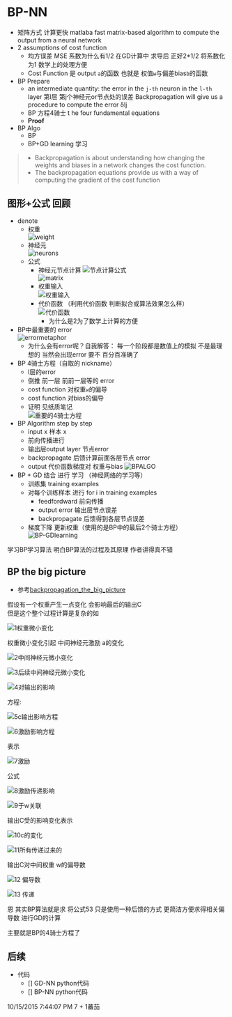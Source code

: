 # BP-NN #

- 矩阵方式 计算更快 matlaba fast matrix-based algorithm to compute the output from a neural network
- 2 assumptions of cost function
	+  均方误差 MSE 系数为什么有1/2 在GD计算中 求导后 正好2*1/2 将系数化为1 数学上的处理方便
	+  Cost Function 是 output `a`的函数 也就是 权值`w`与偏差bias`b`的函数
- BP Prepare
	+ an intermediate quantity: the error in the `j-th` neuron in the `l-th` layer 第l层 第j个神经元or节点处的误差 Backpropagation will give us a procedure to compute the error δlj
	+ BP 方程4骑士 t he four fundamental equations
	+ **Proof**
- BP Algo
	- BP
	- BP+GD learning 学习

> - Backpropagation is about understanding how changing the weights and biases in a network changes the cost function.
> - The backpropagation equations provide us with a way of computing the gradient of the cost function

## 图形+公式 回顾 ##

- denote
	+ 权重  
![weight](https://raw.githubusercontent.com/JeremiahZhang/MachineLearningJourney/master/_images/BP-NN/01-denote.JPG)
	+ 神经元  
![neurons](https://raw.githubusercontent.com/JeremiahZhang/MachineLearningJourney/master/_images/BP-NN/02-Neurons-denote.JPG)
	+ 公式   
		+ 神经元节点计算
![节点计算公式](https://raw.githubusercontent.com/JeremiahZhang/MachineLearningJourney/master/_images/BP-NN/03-formula-23.JPG)    
![matrix](https://raw.githubusercontent.com/JeremiahZhang/MachineLearningJourney/master/_images/BP-NN/04-formula-25.JPG)    
		+ 权重输入  
![权重输入](https://raw.githubusercontent.com/JeremiahZhang/MachineLearningJourney/master/_images/BP-NN/05-zl-the-weighted-input.JPG)  
		+ 代价函数 （利用代价函数 判断拟合或算法效果怎么样）  
![代价函数](https://raw.githubusercontent.com/JeremiahZhang/MachineLearningJourney/master/_images/BP-NN/06-formula-26.JPG)
			* 为什么是2为了数学上计算的方便
- BP中最重要的 error     
![errormetaphor](https://raw.githubusercontent.com/JeremiahZhang/MachineLearningJourney/master/_images/BP-NN/07-error-metaphor.JPG)
	+ 为什么会有error呢？自我解答： 每一个阶段都是数值上的模拟 不是最理想的 当然会出现error 要不 百分百准确了
- BP 4骑士方程（自取的 nickname）
	+ l层的error
	+ 倒推 前一层 前前一层等的 error
	+ cost function 对权重`w`的偏导
	+ cost function 对bias的偏导
	+ 证明 见纸质笔记  
![重要的4骑士方程](https://raw.githubusercontent.com/JeremiahZhang/MachineLearningJourney/master/_images/BP-NN/08-Eq-4-Knight-to-UnderstandBP.JPG)
- BP Algorithm step by step
	- input x 样本 x
	- 前向传播进行
	- 输出层output layer 节点error
	- backpropagate 后馈计算前面各层节点 error
	- output 代价函数梯度对 权重与bias
![BPALGO](https://raw.githubusercontent.com/JeremiahZhang/MachineLearningJourney/master/_images/BP-NN/09-BP-Algo.JPG)
- BP + GD 结合 进行 学习 （神经网络的学习等）
	- 训练集 training examples
	- 对每个训练样本 进行 for i in training examples
		- feedfordward 前向传播
		- output error 输出层节点误差
		- backpropagate 后馈得到各层节点误差
	- 梯度下降 更新权重（使用的是BP中的最后2个骑士方程）
![BP-GDlearning](https://raw.githubusercontent.com/JeremiahZhang/MachineLearningJourney/master/_images/BP-NN/10-BP-GD-Learning.JPG)

学习BP学习算法 明白BP算法的过程及其原理 作者讲得真不错

## BP the big picture

- 参考[backpropagation_the_big_picture](http://neuralnetworksanddeeplearning.com/chap2.html#backpropagation_the_big_picture) 

假设有一个权重产生一点变化 会影响最后的输出C  
但是这个整个过程计算是复杂的如

![1权重微小变化](https://dn-learnml.qbox.me/bp01w.png) 

权重微小变化引起 中间神经元激励 a的变化

![2中间神经元微小变化](https://dn-learnml.qbox.me/bp02w.png) 

![3后续中间神经元微小变化](https://dn-learnml.qbox.me/bp03.png) 

![4对输出的影响](https://dn-learnml.qbox.me/bp04.png) 

方程:

![5c输出影响方程](https://dn-learnml.qbox.me/bp05.png) 

![6激励影响方程](https://dn-learnml.qbox.me/bp06.png) 

表示

![7激励](https://dn-learnml.qbox.me/bp07.png) 

公式

![8激励传递影响](https://dn-learnml.qbox.me/bp08.png) 

![9于w关联](https://dn-learnml.qbox.me/bp09.png) 

输出C受的影响变化表示

![10c的变化](https://dn-learnml.qbox.me/bp10.png) 

![11所有传递过来的](https://dn-learnml.qbox.me/bp11.png) 

输出C对中间权重 w的偏导数

![12 偏导数](https://dn-learnml.qbox.me/bp12.png) 

![13 传递](https://dn-learnml.qbox.me/bp13.png) 

恩 其实BP算法就是求 将公式53 只是使用一种后馈的方式 更简洁方便求得相关偏导数 进行GD的计算

主要就是BP的4骑士方程了

## 后续

- 代码
	- [] GD-NN python代码
	- [] BP-NN python代码  

10/15/2015 7:44:07 PM 7 + 1蕃茄